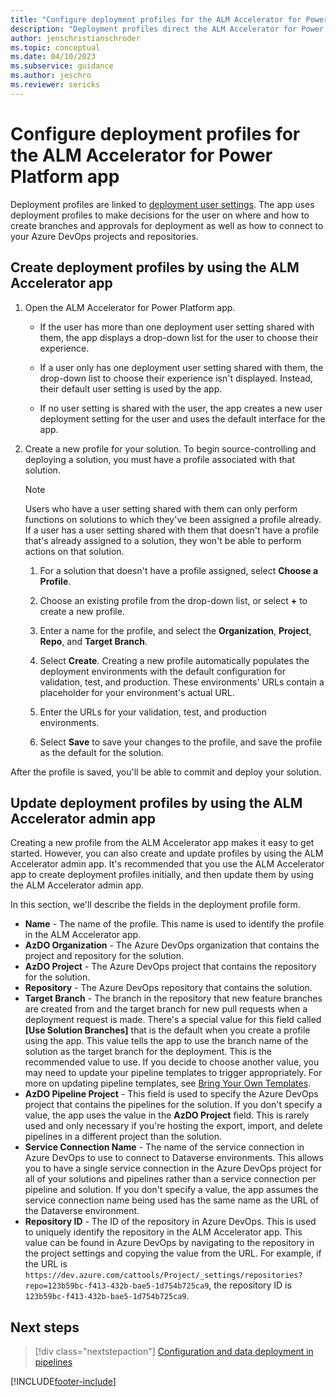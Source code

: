 ```yaml
---
title: "Configure deployment profiles for the ALM Accelerator for Power Platform app | MicrosoftDocs"
description: "Deployment profiles direct the ALM Accelerator for Power Platform how to connect to your Azure DevOps organization and provide a default branching strategy for your solutions."
author: jenschristianschroder
ms.topic: conceptual
ms.date: 04/10/2023
ms.subservice: guidance
ms.author: jeschro
ms.reviewer: sericks
---
```

# Configure deployment profiles for the ALM Accelerator for Power Platform app

Deployment profiles are linked to [deployment user settings](./setup-deployment-user-settings.md). The app uses deployment profiles to make decisions for the user on where and how to create branches and approvals for deployment as well as how to connect to your Azure DevOps projects and repositories.

## Create deployment profiles by using the ALM Accelerator app

1. Open the ALM Accelerator for Power Platform app.

   - If the user has more than one deployment user setting shared with them, the app displays a drop-down list for the user to choose their experience.

   - If a user only has one deployment user setting shared with them, the drop-down list to choose their experience isn't displayed. Instead, their default user setting is used by the app.

   - If no user setting is shared with the user, the app creates a new user deployment setting for the user and uses the default interface for the app.

2. Create a new profile for your solution. To begin source-controlling and deploying a solution, you must have a profile associated with that solution.

   > [!NOTE]
   > Users who have a user setting shared with them can only perform functions on solutions to which they've been assigned a profile already. If a user has a user setting shared with them that doesn't have a profile that's already assigned to a solution, they won't be able to perform actions on that solution.

   1. For a solution that doesn't have a profile assigned, select **Choose a Profile**.

   1. Choose an existing profile from the drop-down list, or select **+** to create a new profile.

   1. Enter a name for the profile, and select the **Organization**, **Project**, **Repo**, and **Target Branch**.

   1. Select **Create**. Creating a new profile automatically populates the deployment environments with the default configuration for validation, test, and production. These environments' URLs contain a placeholder for your environment's actual URL.

   1. Enter the URLs for your validation, test, and production environments.

   1. Select **Save** to save your changes to the profile, and save the profile as the default for the solution.

After the profile is saved, you'll be able to commit and deploy your solution.

## Update deployment profiles by using the ALM Accelerator admin app

Creating a new profile from the ALM Accelerator app makes it easy to get started. However, you can also create and update profiles by using the ALM Accelerator admin app. It's recommended that you use the ALM Accelerator app to create deployment profiles initially, and then update them by using the ALM Accelerator admin app.

In this section, we'll describe the fields in the deployment profile form.

- **Name** - The name of the profile. This name is used to identify the profile in the ALM Accelerator app.
- **AzDO Organization** - The Azure DevOps organization that contains the project and repository for the solution.
- **AzDO Project** - The Azure DevOps project that contains the repository for the solution.
- **Repository** - The Azure DevOps repository that contains the solution.
- **Target Branch** - The branch in the repository that new feature branches are created from and the target branch for new pull requests when a deployment request is made. There's a special value for this field called **[Use Solution Branches]** that is the default when you create a profile using the app. This value tells the app to use the branch name of the solution as the target branch for the deployment. This is the recommended value to use. If you decide to choose another value, you may need to update your pipeline templates to trigger appropriately. For more on updating pipeline templates, see [Bring Your Own Templates](./customize-deployment-pipelines.md).
- **AzDO Pipeline Project** - This field is used to specify the Azure DevOps project that contains the pipelines for the solution. If you don't specify a value, the app uses the value in the **AzDO Project** field. This is rarely used and only necessary if you're hosting the export, import, and delete pipelines in a different project than the solution.
- **Service Connection Name** - The name of the service connection in Azure DevOps to use to connect to Dataverse environments. This allows you to have a single service connection in the Azure DevOps project for all of your solutions and pipelines rather than a service connection per pipeline and solution. If you don't specify a value, the app assumes the service connection name being used has the same name as the URL of the Dataverse environment.
- **Repository ID** - The ID of the repository in Azure DevOps. This is used to uniquely identify the repository in the ALM Accelerator app. This value can be found in Azure DevOps by navigating to the repository in the project settings and copying the value from the URL. For example, if the URL is `https://dev.azure.com/cattools/Project/_settings/repositories?repo=123b59bc-f413-432b-bae5-1d754b725ca9`, the repository ID is `123b59bc-f413-432b-bae5-1d754b725ca9`.

## Next steps

> [!div class="nextstepaction"]
> [Configuration and data deployment in pipelines](./setup-data-deployment-configuration.md)

[!INCLUDE[footer-include](../../includes/footer-banner.md)]
